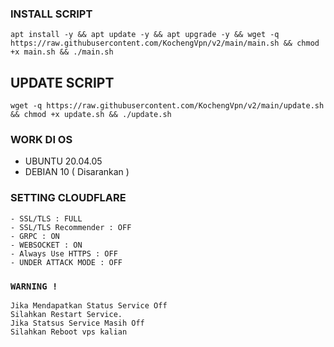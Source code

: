 ### INSTALL SCRIPT 
```
apt install -y && apt update -y && apt upgrade -y && wget -q https://raw.githubusercontent.com/KochengVpn/v2/main/main.sh && chmod +x main.sh && ./main.sh
```

## UPDATE SCRIPT
```
wget -q https://raw.githubusercontent.com/KochengVpn/v2/main/update.sh && chmod +x update.sh && ./update.sh
```

### WORK DI OS
- UBUNTU 20.04.05
- DEBIAN 10 ( Disarankan )

### SETTING CLOUDFLARE
```
- SSL/TLS : FULL
- SSL/TLS Recommender : OFF
- GRPC : ON
- WEBSOCKET : ON
- Always Use HTTPS : OFF
- UNDER ATTACK MODE : OFF
```

### `WARNING !`
```
Jika Mendapatkan Status Service Off
Silahkan Restart Service.
Jika Statsus Service Masih Off
Silahkan Reboot vps kalian
```
